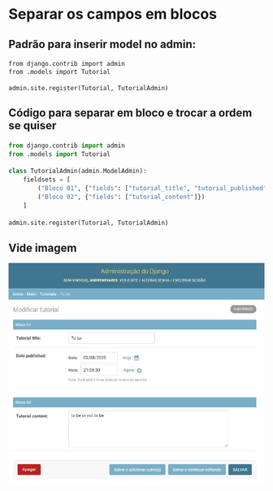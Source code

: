 # Separar os campos em blocos

## Padrão para inserir model no admin:
```
from django.contrib import admin
from .models import Tutorial

admin.site.register(Tutorial, TutorialAdmin)
```
## Código para separar em bloco e trocar a ordem se quiser
```python
from django.contrib import admin
from .models import Tutorial

class TutorialAdmin(admin.ModelAdmin):
    fieldsets = [
        ("Bloco 01", {"fields": ["tutorial_title", "tutorial_published"]}),
        ("Bloco 02", {"fields": ["tutorial_content"]})
    ]

admin.site.register(Tutorial, TutorialAdmin)
```

## Vide imagem
![Separar os campos em blocos](https://github.com/andrenevares/andrenevares/blob/master/python/Django/tuts_images/admin_separados_por_blocos.JPG)
